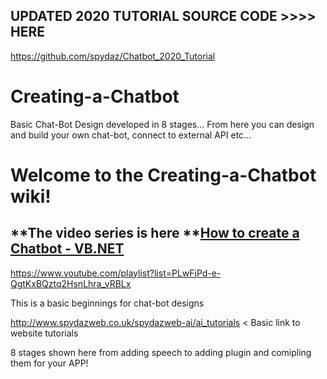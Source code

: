 ## UPDATED 2020 TUTORIAL SOURCE CODE >>>> HERE ##
https://github.com/spydaz/Chatbot_2020_Tutorial




# Creating-a-Chatbot
Basic Chat-Bot Design developed in 8 stages... From here you can design and build your own chat-bot, connect to external API etc...


# Welcome to the Creating-a-Chatbot wiki!


## **The video series is here **[How to create a Chatbot - VB.NET](https://www.youtube.com/playlist?list=PLwFjPd-e-QgtKxBQztq2HsnLhra_vRBLx)
https://www.youtube.com/playlist?list=PLwFjPd-e-QgtKxBQztq2HsnLhra_vRBLx


This is a basic beginnings for chat-bot designs

http://www.spydazweb.co.uk/spydazweb-ai/ai_tutorials < Basic link to website tutorials

8 stages shown here from adding speech to adding plugin and comipling them for your APP!




